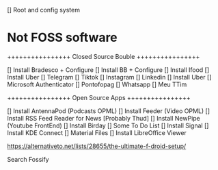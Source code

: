 [] Root and config system

# Not FOSS software

++++++++++++++++ Closed Source Bouble ++++++++++++++++

[] Install Bradesco + Configure
[] Install BB + Configure
[] Install Ifood
[] Install Uber
[] Telegram
[] Tiktok
[] Instagram
[] Linkedin
[] Install Uber
[] Microsoft Authenticator
[] Pontofopag
[] Whatsapp
[] Meu TTim

++++++++++++++++ Open Source Apps ++++++++++++++++

[] Install AntennaPod (Podcasts OPML)
[] Install Feeder (Video OPML)
[] Install RSS Feed Reader for News [Probably Thud] 
[] Install NewPipe (Youtube FrontEnd)
[] Install Birday
[] Some To Do List
[] Install Signal
[] Install KDE Connect
[] Material Files
[] Install LibreOffice Viewer

https://alternativeto.net/lists/28655/the-ultimate-f-droid-setup/

Search Fossify